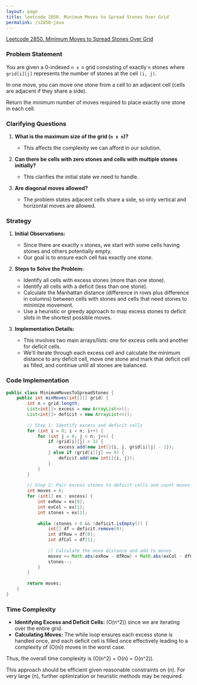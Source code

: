 ```yaml
---
layout: page
title: leetcode 2850. Minimum Moves to Spread Stones Over Grid
permalink: /s2850-java
---
```

[Leetcode 2850. Minimum Moves to Spread Stones Over Grid](https://algoadvance.github.io/algoadvance/l2850)
### Problem Statement
You are given a 0-indexed `n x n` grid consisting of exactly `n` stones where `grid[i][j]` represents the number of stones at the cell `(i, j)`.

In one move, you can move one stone from a cell to an adjacent cell (cells are adjacent if they share a side).

Return the minimum number of moves required to place exactly one stone in each cell.

### Clarifying Questions
1. **What is the maximum size of the grid (`n x n`)?**
   - This affects the complexity we can afford in our solution.

2. **Can there be cells with zero stones and cells with multiple stones initially?**
   - This clarifies the initial state we need to handle.

3. **Are diagonal moves allowed?**
   - The problem states adjacent cells share a side, so only vertical and horizontal moves are allowed.

### Strategy

1. **Initial Observations:**
   - Since there are exactly `n` stones, we start with some cells having stones and others potentially empty.
   - Our goal is to ensure each cell has exactly one stone.

2. **Steps to Solve the Problem:**
   - Identify all cells with excess stones (more than one stone).
   - Identify all cells with a deficit (less than one stone).
   - Calculate the Manhattan distance (difference in rows plus difference in columns) between cells with stones and cells that need stones to minimize movement.
   - Use a heuristic or greedy approach to map excess stones to deficit slots in the shortest possible moves.

3. **Implementation Details:**
   - This involves two main arrays/lists: one for excess cells and another for deficit cells.
   - We'll iterate through each excess cell and calculate the minimum distance to any deficit cell, move one stone and mark that deficit cell as filled, and continue until all stones are balanced.

### Code Implementation

```java
public class MinimumMovesToSpreadStones {
    public int minMoves(int[][] grid) {
        int n = grid.length;
        List<int[]> excess = new ArrayList<>();
        List<int[]> deficit = new ArrayList<>();
        
        // Step 1: Identify excess and deficit cells
        for (int i = 0; i < n; i++) {
            for (int j = 0; j < n; j++) {
                if (grid[i][j] > 1) {
                    excess.add(new int[]{i, j, grid[i][j] - 1});
                } else if (grid[i][j] == 0) {
                    deficit.add(new int[]{i, j});
                }
            }
        }
        
        // Step 2: Pair excess stones to deficit cells and count moves
        int moves = 0;
        for (int[] ex : excess) {
            int exRow = ex[0];
            int exCol = ex[1];
            int stones = ex[2];
            
            while (stones > 0 && !deficit.isEmpty()) {
                int[] df = deficit.remove(0);
                int dfRow = df[0];
                int dfCol = df[1];
                
                // Calculate the move distance and add to moves
                moves += Math.abs(exRow - dfRow) + Math.abs(exCol - dfCol);
                stones--;
            }
        }
        
        return moves;
    }
}
```

### Time Complexity
- **Identifying Excess and Deficit Cells:** \(O(n^2)\) since we are iterating over the entire grid.
- **Calculating Moves:** The while loop ensures each excess stone is handled once, and each deficit cell is filled once effectively leading to a complexity of \(O(n)\) moves in the worst case.

Thus, the overall time complexity is \(O(n^2) + O(n) = O(n^2)\).

This approach should be efficient given reasonable constraints on \(n\). For very large \(n\), further optimization or heuristic methods may be required.